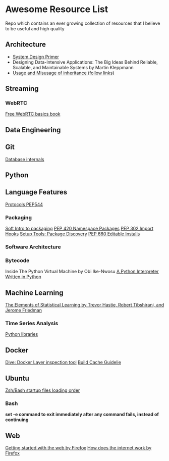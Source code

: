 # Awesome Resource List

Repo which contains an ever growing collection of resources that I believe to be useful and high quality

## Architecture

* [System Design Primer](https://github.com/donnemartin/system-design-primer)
* Designing Data-Intensive Applications: The Big Ideas Behind Reliable, Scalable, and Maintainable Systems by Martin Kleppmann
* [Usage and Misusage of inheritance (follow links)](https://solicited-thoughts.bearblog.dev/why-people-misuse-inheritance/)

## Streaming

### WebRTC

[Free WebRTC basics book](https://webrtcforthecurious.com/)

## Data Engineering

## Git

[Database internals](https://github.blog/2022-08-29-gits-database-internals-i-packed-object-store/)

## Python

## Language Features

[Protocols PEP544](https://peps.python.org/pep-0544/)

### Packaging

[Soft Intro to packaging](https://py-pkgs.org/04-package-structure.html)
[PEP 420 Namespace Packages](https://peps.python.org/pep-0420/)
[PEP 302 Import Hooks](https://peps.python.org/pep-0302/)
[Setup Tools: Package Discovery](https://setuptools.pypa.io/en/latest/pkg_resources.html)
[PEP 660 Editable Installs](https://peps.python.org/pep-0660/)

### Software Architecture

### Bytecode

Inside The Python Virtual Machine by Obi Ike-Nwosu
[A Python Interpreter Written in Python](https://www.aosabook.org/en/500L/a-python-interpreter-written-in-python.html)

## Machine Learning

[The Elements of Statistical Learning by Trevor Hastie, Robert Tibshirani, and Jerome Friedman](https://hastie.su.domains/ElemStatLearn/)

### Time Series Analysis

[Python libraries](https://robjhyndman.com/hyndsight/python_time_series.html)

## Docker

[Dive: Docker Layer inspection tool](https://github.com/wagoodman/dive)
[Build Cache Guidelie](https://docs.docker.com/build/cache/)

## Ubuntu

[Zsh/Bash startup files loading order](https://shreevatsa.wordpress.com/2008/03/30/zshbash-startup-files-loading-order-bashrc-zshrc-etc/)

### Bash

**set -e command to exit immediately after any command fails, instead of continuing**

## Web

[Getting started with the web by Firefox](https://developer.mozilla.org/en-US/docs/Learn/Getting_started_with_the_web)
[How does the internet work by Firefox](https://developer.mozilla.org/en-US/docs/Learn/Common_questions/Web_mechanics/How_does_the_Internet_work)
